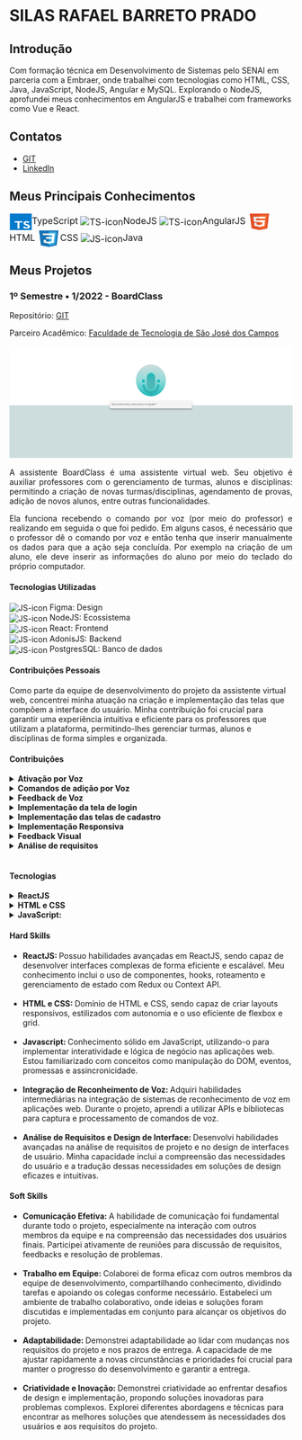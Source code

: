 # SILAS RAFAEL BARRETO PRADO

<link rel="stylesheet" type="text/css" href="styles.css">

## Introdução

Com formação técnica em Desenvolvimento de Sistemas pelo SENAI em parceria com a Embraer, onde trabalhei com tecnologias como HTML, CSS, Java, JavaScript, NodeJS, Angular e MySQL. Explorando o NodeJS, aprofundei meus conhecimentos em AngularJS e trabalhei com frameworks como Vue e React.

## Contatos

- [GIT](https://github.com/silasprd/)
- [LinkedIn](https://www.linkedin.com/in/silasprd/)

## Meus Principais Conhecimentos

<div style="display: inline_block; font-size: 16px;">
    <img align="center" alt="TS-icon" height="30" width="40" src="https://raw.githubusercontent.com/devicons/devicon/master/icons/typescript/typescript-plain.svg">TypeScript
    <img align="center" alt="TS-icon" height="30" width="40" src="https://cdn.jsdelivr.net/gh/devicons/devicon@latest/icons/nodejs/nodejs-original.svg">NodeJS
    <img align="center" alt="TS-icon" height="30" width="40" src="https://cdn.jsdelivr.net/gh/devicons/devicon/icons/angularjs/angularjs-original.svg">AngularJS
    <img align="center" alt="TS-icon" height="30" width="40" src="https://raw.githubusercontent.com/devicons/devicon/master/icons/html5/html5-original.svg">HTML
    <img align="center" alt="TS-icon" height="30" width="40" src="https://raw.githubusercontent.com/devicons/devicon/master/icons/css3/css3-original.svg">CSS
    <img align="center" alt="JS-icon" height="40" width="40" src="https://cdn.jsdelivr.net/gh/devicons/devicon@latest/icons/java/java-plain-wordmark.svg">Java
</div>

## Meus Projetos

### 1º Semestre • 1/2022 - BoardClass

Repositório: [GIT](https://www.git.com/silasprd/BoardClass)

<p align="justify">Parceiro Acadêmico: <a href="https://fatecsjc-prd.azurewebsites.net/">Faculdade de Tecnologia de São José dos Campos</a></p>

<img src="Semestre1/images/boardclass.jpeg" widht="600px" height="200px">

<p align="justify">A assistente BoardClass é uma assistente virtual web. Seu objetivo é auxiliar professores com o gerenciamento de turmas, alunos e disciplinas: permitindo a criação de novas turmas/disciplinas, agendamento de provas, adição de novos alunos, entre outras funcionalidades.</p>
<p align="justify">Ela funciona recebendo o comando por voz (por meio do professor) e realizando em seguida o que foi pedido. Em alguns casos, é necessário que o professor dê o comando por voz e então tenha que inserir manualmente os dados para que a ação seja concluída. Por exemplo na criação de um aluno, ele deve inserir as informações do aluno por meio do teclado do próprio computador.</p>

<!-- Fale sobre o projeto desenvolvido. Apresente a empresa parceira, o problema e a solução entregue pela equipe (mínimo de um parágrafo por item). Recomenda-se o uso de figuras (ou até mesmo vídeos) para ilustrar os principais projetos. -->

#### Tecnologias Utilizadas

<section>
    <div>
        <img align="center" alt="JS-icon" height="35" width="50" src="https://cdn.jsdelivr.net/gh/devicons/devicon@latest/icons/figma/figma-original.svg">
        Figma: Design
    </div>
    <div>
        <img align="center" alt="JS-icon" height="35" width="50" src="https://cdn.jsdelivr.net/gh/devicons/devicon@latest/icons/nodejs/nodejs-original.svg">
        NodeJS: Ecossistema
    </div>
    <div>
        <img align="center" alt="JS-icon" height="35" width="50" src="https://cdn.jsdelivr.net/gh/devicons/devicon@latest/icons/react/react-original.svg">
       React: Frontend
    </div>
    <div>
        <img align="center" alt="JS-icon" height="35" width="50" src="https://cdn.jsdelivr.net/gh/devicons/devicon@latest/icons/adonisjs/adonisjs-original.svg">
        AdonisJS: Backend
    </div>
    <div>
        <img align="center" alt="JS-icon" height="35" width="50" src="https://cdn.jsdelivr.net/gh/devicons/devicon@latest/icons/postgresql/postgresql-original.svg">
        PostgresSQL: Banco de dados
    </div>   
</section>

#### Contribuições Pessoais

<section>
    <p>Como parte da equipe de desenvolvimento do projeto da assistente virtual web, concentrei minha atuação na criação e implementação das telas que compõem a interface do usuário. Minha contribuição foi crucial para garantir uma experiência intuitiva e eficiente para os professores que utilizam a plataforma, permitindo-lhes gerenciar turmas, alunos e disciplinas de forma simples e organizada.</p>
    <h4>Contribuições</h4>
    <details>
        <summary><b>Ativação por Voz</b></summary>
        Colaborei com a equipe de backend para integrar a funcionalidade de ativação por voz, permitindo que os professores acionem a assistente virtual simplesmente usando comandos de voz. Desenvolvi a interface de usuário para exibir feedback visual quando a assistente está ouvindo ativamente os comandos do usuário.
    </details>
    <details>
        <summary><b>Comandos de adição por Voz</b></summary>
        Implementei a integração dos comandos de voz para adição de novos alunos e criação de turmas. Trabalhei na definição e reconhecimento dos padrões de voz para cada comando, garantindo que a assistente entendesse corretamente as solicitações dos professores e executasse as ações correspondentes de forma precisa e eficiente.
    </details>
    <details>
        <summary><b>Feedback de Voz</b></summary>
        Desenvolvi a funcionalidade de feedback de voz para fornecer confirmação auditiva quando os comandos de voz são reconhecidos e as ações são concluídas com sucesso. Isso ajudou a melhorar a experiência do usuário, fornecendo uma resposta imediata e garantindo que os professores se sintam confiantes ao usar a assistente virtual.
    </details>
    <details>
        <summary><b>Implementação da tela de login</b></summary>
        Desenvolvi a tela de login utilizando ReactJS, garantindo que os usuários pudessem acessar a plataforma de forma segura e intuitiva. Implementei campos de entrada para e-mail e senha, bem como validações de entrada para garantir a integridade dos dados fornecidos pelos usuários.
    </details>
    <details>
        <summary><b>Implementação das telas de cadastro</b></summary>
        Implementei as telas de cadastro de alunos, turmas e disciplinas, permitindo que os professores adicionem novos alunos, criem novas turmas e criem novas disciplinas. Utilizei formulários interativos e validações em tempo real para garantir a precisão e integridade dos dados inseridos.
    </details>
    <details>
        <summary><b>Implementação Responsiva</b></summary>
        Consciente da importância da acessibilidade em diferentes dispositivos, implementei um design responsivo em todas as telas desenvolvidas.
    </details>
    <details>
        <summary><b>Feedback Visual</b></summary>
        Integrei elementos visuais de feedback para fornecer aos usuários retorno imediato sobre suas ações.
    </details>
    <details>
        <summary><b>Análise de requisitos</b></summary>
        Participei da análise detalhada dos requisitos funcionais e não funcionais fornecidos.
    </details>
</section>
<br>
<section>
    <h4>Tecnologias</h4>
    <details>
        <summary><b>ReactJS</b></summary>
        Como principal framework para o desenvolvimento das telas da interface.    
    </details>
    <details>
        <summary><b>HTML e CSS</b></summary>
        Utilizados para a estruturação e estilização das páginas.
    </details>
    <details>
        <summary><b>JavaScript:</b></summary>
        Linguagem de programação fundamental para a interatividade das telas.   
    </details>
</section>
<!-- 
Apresente suas contribuições no projeto. Foque nas funcionalidades em que você mais atuou. Descreva sua atuação em detalhes, especificando que tecnologias você utilizou. -->

#### Hard Skills

<section>
    <ul>
        <li><b>ReactJS: </b> Possuo habilidades avançadas em ReactJS, sendo capaz de desenvolver interfaces complexas de forma eficiente e escalável. Meu conhecimento inclui o uso de componentes, hooks, roteamento e gerenciamento de estado com Redux ou Context API.</li><br>
        <li><b>HTML e CSS: </b>Domínio de HTML e CSS, sendo capaz de criar layouts responsivos, estilizados com autonomia e o uso eficiente de flexbox e grid.</li><br>
        <li><b>Javascript: </b>Conhecimento sólido em JavaScript, utilizando-o para implementar interatividade e lógica de negócio nas aplicações web. Estou familiarizado com conceitos como manipulação do DOM, eventos, promessas e assincronicidade.</li><br>
        <li><b>Integração de Reconheimento de Voz: </b> Adquiri habilidades intermediárias na integração de sistemas de reconhecimento de voz em aplicações web. Durante o projeto, aprendi a utilizar APIs e bibliotecas para captura e processamento de comandos de voz.</li><br>
        <li><b>Análise de Requisitos e Design de Interface: </b>Desenvolvi habilidades avançadas na análise de requisitos de projeto e no design de interfaces de usuário. Minha capacidade inclui a compreensão das necessidades do usuário e a tradução dessas necessidades em soluções de design eficazes e intuitivas.</li>
    </ul>
</section>

<!-- Apresente as hard skills que você utilizou/desenvolveu durante o projeto e o nível de proficiência alcançado. Exemplo: CSS - Sei fazer com autonomia -->

#### Soft Skills

<section>
    <ul>
        <li><b>Comunicação Efetiva: </b>A habilidade de comunicação foi fundamental durante todo o projeto, especialmente na interação com outros membros da equipe e na compreensão das necessidades dos usuários finais. Participei ativamente de reuniões para discussão de requisitos, feedbacks e resolução de problemas.</li><br>
        <li><b>Trabalho em Equipe: </b>Colaborei de forma eficaz com outros membros da equipe de desenvolvimento, compartilhando conhecimento, dividindo tarefas e apoiando os colegas conforme necessário. Estabeleci um ambiente de trabalho colaborativo, onde ideias e soluções foram discutidas e implementadas em conjunto para alcançar os objetivos do projeto.</li><br>
        <li><b>Adaptabilidade: </b>Demonstrei adaptabilidade ao lidar com mudanças nos requisitos do projeto e nos prazos de entrega. A capacidade de me ajustar rapidamente a novas circunstâncias e prioridades foi crucial para manter o progresso do desenvolvimento e garantir a entrega.</li><br>
        <li><b>Criatividade e Inovação: </b>Demonstrei criatividade ao enfrentar desafios de design e implementação, propondo soluções inovadoras para problemas complexos. Explorei diferentes abordagens e técnicas para encontrar as melhores soluções que atendessem às necessidades dos usuários e aos requisitos do projeto.</li>
    </ul>
</section>
<!-- Apresente as soft skills que você utilizou/desenvolveu durante o projeto e em quais situações elas foram fundamentais. Exemplo: Comunicação - Precisei exercitar minhas habilidades de comunicação para viabilizar as reuniões semanais levando em conta as disponibilidades dos membros, que não cursavam as mesmas disciplinas. -->

<!-- ### Em 2022-1
Mesmo formato

### Em 2022-2
Mesmo formato

### Em 2023-1
Mesmo formato

### Em 2023-2
Mesmo formato -->
